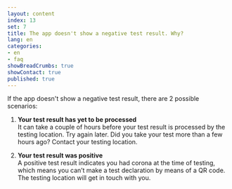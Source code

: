 ```yaml
---
layout: content
index: 13
set: 7
title: The app doesn't show a negative test result. Why?
lang: en
categories:
- en
- faq
showBreadCrumbs: true
showContact: true
published: true
---
```

If the app doesn't show a negative test result, there are 2 possible scenarios:

1. **Your test result has yet to be processed** <br />
   It can take a couple of hours before your test result is processed by the testing location. Try again later. Did you take your test more than a few hours ago? Contact your testing location.

2. **Your test result was positive** <br />
   A positive test result indicates you had corona at the time of testing, which means you can’t make a test declaration by means of a QR code. The testing location will get in touch with you. 
